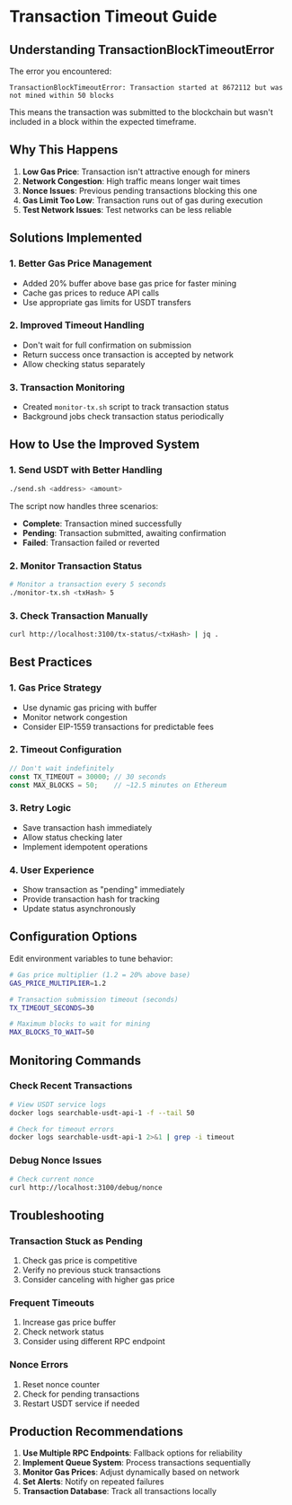 # Transaction Timeout Guide

## Understanding TransactionBlockTimeoutError

The error you encountered:
```
TransactionBlockTimeoutError: Transaction started at 8672112 but was not mined within 50 blocks
```

This means the transaction was submitted to the blockchain but wasn't included in a block within the expected timeframe.

## Why This Happens

1. **Low Gas Price**: Transaction isn't attractive enough for miners
2. **Network Congestion**: High traffic means longer wait times
3. **Nonce Issues**: Previous pending transactions blocking this one
4. **Gas Limit Too Low**: Transaction runs out of gas during execution
5. **Test Network Issues**: Test networks can be less reliable

## Solutions Implemented

### 1. Better Gas Price Management
- Added 20% buffer above base gas price for faster mining
- Cache gas prices to reduce API calls
- Use appropriate gas limits for USDT transfers

### 2. Improved Timeout Handling
- Don't wait for full confirmation on submission
- Return success once transaction is accepted by network
- Allow checking status separately

### 3. Transaction Monitoring
- Created `monitor-tx.sh` script to track transaction status
- Background jobs check transaction status periodically

## How to Use the Improved System

### 1. Send USDT with Better Handling
```bash
./send.sh <address> <amount>
```

The script now handles three scenarios:
- **Complete**: Transaction mined successfully
- **Pending**: Transaction submitted, awaiting confirmation
- **Failed**: Transaction failed or reverted

### 2. Monitor Transaction Status
```bash
# Monitor a transaction every 5 seconds
./monitor-tx.sh <txHash> 5
```

### 3. Check Transaction Manually
```bash
curl http://localhost:3100/tx-status/<txHash> | jq .
```

## Best Practices

### 1. Gas Price Strategy
- Use dynamic gas pricing with buffer
- Monitor network congestion
- Consider EIP-1559 transactions for predictable fees

### 2. Timeout Configuration
```javascript
// Don't wait indefinitely
const TX_TIMEOUT = 30000; // 30 seconds
const MAX_BLOCKS = 50;    // ~12.5 minutes on Ethereum
```

### 3. Retry Logic
- Save transaction hash immediately
- Allow status checking later
- Implement idempotent operations

### 4. User Experience
- Show transaction as "pending" immediately
- Provide transaction hash for tracking
- Update status asynchronously

## Configuration Options

Edit environment variables to tune behavior:
```bash
# Gas price multiplier (1.2 = 20% above base)
GAS_PRICE_MULTIPLIER=1.2

# Transaction submission timeout (seconds)
TX_TIMEOUT_SECONDS=30

# Maximum blocks to wait for mining
MAX_BLOCKS_TO_WAIT=50
```

## Monitoring Commands

### Check Recent Transactions
```bash
# View USDT service logs
docker logs searchable-usdt-api-1 -f --tail 50

# Check for timeout errors
docker logs searchable-usdt-api-1 2>&1 | grep -i timeout
```

### Debug Nonce Issues
```bash
# Check current nonce
curl http://localhost:3100/debug/nonce
```

## Troubleshooting

### Transaction Stuck as Pending
1. Check gas price is competitive
2. Verify no previous stuck transactions
3. Consider canceling with higher gas price

### Frequent Timeouts
1. Increase gas price buffer
2. Check network status
3. Consider using different RPC endpoint

### Nonce Errors
1. Reset nonce counter
2. Check for pending transactions
3. Restart USDT service if needed

## Production Recommendations

1. **Use Multiple RPC Endpoints**: Fallback options for reliability
2. **Implement Queue System**: Process transactions sequentially
3. **Monitor Gas Prices**: Adjust dynamically based on network
4. **Set Alerts**: Notify on repeated failures
5. **Transaction Database**: Track all transactions locally